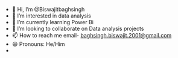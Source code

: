 - 👋 Hi, I’m @Biswajitbaghsingh
- 👀 I’m interested in data analysis
- 🌱 I’m currently learning Power Bi 
- 💞️ I’m looking to collaborate on Data analysis projects 
- 📫 How to reach me email- baghsingh.biswajit.2001@gmail.com
- 😄 Pronouns: He/Him
-

<!---
Biswajitbaghsingh/Biswajitbaghsingh is a ✨ special ✨ repository because its `README.md` (this file) appears on your GitHub profile.
You can click the Preview link to take a look at your changes.
--->
